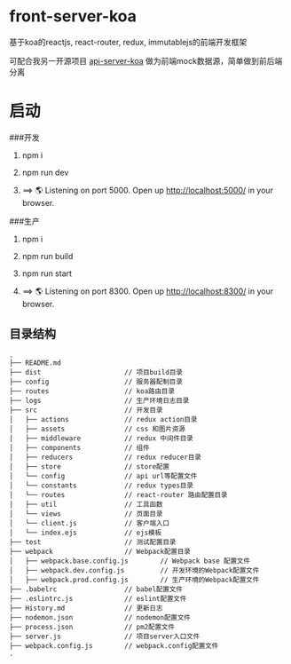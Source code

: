 # front-server-koa
基于koa的reactjs, react-router, redux, immutablejs的前端开发框架

可配合我另一开源项目 [api-server-koa](https://github.com/hexiao-o/api-server-koa) 做为前端mock数据源，简单做到前后端分离

# 启动
###开发
1. npm i

2. npm run dev

3. ==> 🌎  Listening on port 5000. Open up [http://localhost:5000/](http://localhost:5000/) in your browser.

###生产
1. npm i

2. npm run build

3. npm run start

4. ==> 🌎  Listening on port 8300. Open up [http://localhost:8300/](http://localhost:8300/) in your browser.

## 目录结构

```
.
├── README.md           
├── dist                     // 项目build目录
├── config                   // 服务器配制目录
├── routes                   // koa路由目录
├── logs                     // 生产环境日志目录
├── src                      // 开发目录
│   ├── actions              // redux action目录
│   ├── assets               // css 和图片资源
│   ├── middleware           // redux 中间件目录
│   ├── components           // 组件
│   ├── reducers             // redux reducer目录
│   ├── store                // store配置
│   └── config               // api url等配置文件
│   └── constants            // redux types目录
│   └── routes               // react-router 路由配置目录
│   ├── util                 // 工具函数
│   └── views                // 页面目录
│   └── client.js            // 客户端入口
│   └── index.ejs            // ejs模板
├── test                     // 测试配置目录
├── webpack                  // Webpack配置目录
│   ├── webpack.base.config.js        // Webpack base 配置文件
│   ├── webpack.dev.config.js         // 开发环境的Webpack配置文件
│   ├── webpack.prod.config.js        // 生产环境的Webpack配置文件
├── .babelrc                 // babel配置文件
├── .eslintrc.js             // eslint配置文件
├── History.md               // 更新日志
├── nodemon.json             // nodemon配置文件
├── process.json             // pm2配置文件
├── server.js                // 项目server入口文件
├── webpack.config.js        // webpack.config配置文件
.
```

